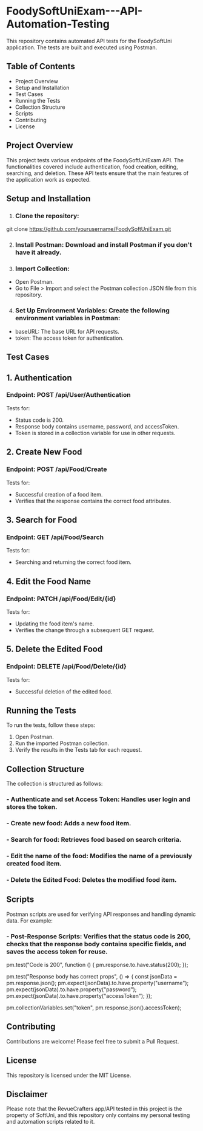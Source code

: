 # FoodySoftUniExam---API-Automation-Testing
This repository contains automated API tests for the FoodySoftUni application. The tests are built and executed using Postman.

## Table of Contents

- Project Overview
- Setup and Installation
- Test Cases
- Running the Tests
- Collection Structure
- Scripts
- Contributing
- License
  
## Project Overview
This project tests various endpoints of the FoodySoftUniExam API. The functionalities covered include authentication, food creation, editing, searching, and deletion. These API tests ensure that the main features of the application work as expected.

## Setup and Installation
1. ### Clone the repository:

git clone https://github.com/yourusername/FoodySoftUniExam.git

2. ### Install Postman: Download and install Postman if you don't have it already.

3. ### Import Collection:

- Open Postman.
- Go to File > Import and select the Postman collection JSON file from this repository.
  
4. ### Set Up Environment Variables: Create the following environment variables in Postman:

- baseURL: The base URL for API requests.
- token: The access token for authentication.
  
## Test Cases
## 1. Authentication
### Endpoint: POST /api/User/Authentication
Tests for:

- Status code is 200.
- Response body contains username, password, and accessToken.
- Token is stored in a collection variable for use in other requests.
  
## 2. Create New Food
### Endpoint: POST /api/Food/Create
Tests for:

- Successful creation of a food item.
- Verifies that the response contains the correct food attributes.
## 3. Search for Food
### Endpoint: GET /api/Food/Search
Tests for:

- Searching and returning the correct food item.

## 4. Edit the Food Name
### Endpoint: PATCH /api/Food/Edit/{id}
Tests for:

- Updating the food item's name.
- Verifies the change through a subsequent GET request.

## 5. Delete the Edited Food
### Endpoint: DELETE /api/Food/Delete/{id}
Tests for:

- Successful deletion of the edited food.
  
## Running the Tests
To run the tests, follow these steps:

1. Open Postman.
2. Run the imported Postman collection.
3. Verify the results in the Tests tab for each request.
   
## Collection Structure
The collection is structured as follows:

### - Authenticate and set Access Token: Handles user login and stores the token.
### - Create new food: Adds a new food item.
### - Search for food: Retrieves food based on search criteria.
### - Edit the name of the food: Modifies the name of a previously created food item.
### - Delete the Edited Food: Deletes the modified food item.

## Scripts
Postman scripts are used for verifying API responses and handling dynamic data. For example:

### - Post-Response Scripts: Verifies that the status code is 200, checks that the response body contains specific fields, and saves the access token for reuse.

pm.test("Code is 200", function () {
  pm.response.to.have.status(200);
});

pm.test("Response body has correct props", () => {
  const jsonData = pm.response.json();
  pm.expect(jsonData).to.have.property("username");
  pm.expect(jsonData).to.have.property("password");
  pm.expect(jsonData).to.have.property("accessToken");
});

pm.collectionVariables.set("token", pm.response.json().accessToken);

## Contributing

Contributions are welcome! Please feel free to submit a Pull Request.

## License

This repository is licensed under the MIT License.

## Disclaimer

Please note that the RevueCrafters app/API tested in this project is the property of SoftUni, and this repository only contains my personal testing and automation scripts related to it.


